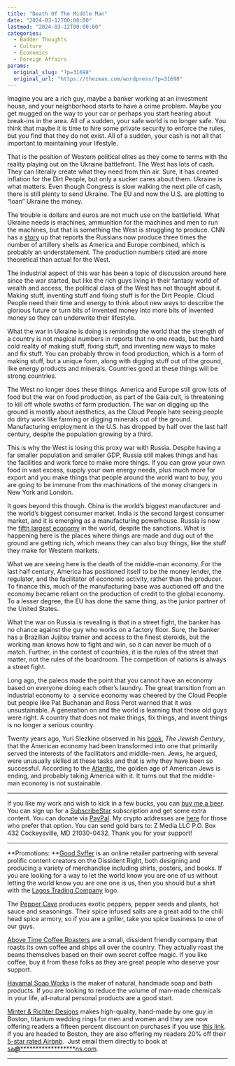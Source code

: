 ```yaml
---
title: "Death Of The Middle Man"
date: "2024-03-12T00:00:00"
lastmod: "2024-03-12T00:00:00"
categories:
  - Badder Thoughts
  - Culture
  - Economics
  - Foreign Affairs
params:
  original_slug: "?p=31698"
  original_url: "https://thezman.com/wordpress/?p=31698"
---
```


Imagine you are a rich guy, maybe a banker working at an investment
house, and your neighborhood starts to have a crime problem. Maybe you
get mugged on the way to your car or perhaps you start hearing about
break-ins in the area. All of a sudden, your safe world is no longer
safe. You think that maybe it is time to hire some private security to
enforce the rules, but you find that they do not exist. All of a sudden,
your cash is not all that important to maintaining your lifestyle.

That is the position of Western political elites as they come to terms
with the reality playing out on the Ukraine battlefront. The West has
lots of cash. They can literally create what they need from thin air.
Sure, it has created inflation for the Dirt People, but only a sucker
cares about them. Ukraine is what matters. Even though Congress is slow
walking the next pile of cash, there is still plenty to send Ukraine.
The EU and now the U.S. are plotting to “loan” Ukraine the money.

The trouble is dollars and euros are not much use on the battlefield.
What Ukraine needs is machines, ammunition for the machines and men to
run the machines, but that is something the West is struggling to
produce. CNN has a <a
href="https://www.cnn.com/2024/03/10/politics/russia-artillery-shell-production-us-europe-ukraine/index.html"
rel="noopener" target="_blank">story</a> up that reports the Russians
now produce three times the number of artillery shells as America and
Europe combined, which is probably an understatement. The production
numbers cited are more theoretical than actual for the West.

The industrial aspect of this war has been a topic of discussion around
here since the war started, but like the rich guys living in their
fantasy world of wealth and access, the political class of the West has
not thought about it. Making stuff, inventing stuff and fixing stuff is
for the Dirt People. Cloud People need their time and energy to think
about new ways to describe the glorious future or turn bits of invented
money into more bits of invented money so they can underwrite their
lifestyle.

What the war in Ukraine is doing is reminding the world that the
strength of a country is not magical numbers in reports that no one
reads, but the hard cold reality of making stuff, fixing stuff, and
inventing new ways to make and fix stuff. You can probably throw in food
production, which is a form of making stuff, but a unique form, along
with digging stuff out of the ground, like energy products and minerals.
Countries good at these things will be strong countries.

The West no longer does these things. America and Europe still grow lots
of food but the war on food production, as part of the Gaia cult, is
threatening to kill off whole swaths of farm production. The war on
digging up the ground is mostly about aesthetics, as the Cloud People
hate seeing people do dirty work like farming or digging minerals out of
the ground. Manufacturing employment in the U.S. has dropped by half
over the last half century, despite the population growing by a third.

This is why the West is losing this proxy war with Russia. Despite
having a far smaller population and smaller GDP, Russia still makes
things and has the facilities and work force to make more things. If you
can grow your own food in vast excess, supply your own energy needs,
plus much more for export and you make things that people around the
world want to buy, you are going to be immune from the machinations of
the money changers in New York and London.

It goes beyond this though. China is the world’s biggest manufacturer
and the world’s biggest consumer market. India is the second largest
consumer market, and it is emerging as a manufacturing powerhouse.
Russia is now the <a
href="https://www.intellinews.com/russia-overtakes-germany-to-become-fifth-biggest-economy-in-the-world-in-gdp-on-a-ppp-basis-286944/"
rel="noopener" target="_blank">fifth largest economy</a> in the world,
despite the sanctions. What is happening here is the places where things
are made and dug out of the ground are getting rich, which means they
can also buy things, like the stuff they make for Western markets.

What we are seeing here is the death of the middle-man economy. For the
last half century, America has positioned itself to be the money lender,
the regulator, and the facilitator of economic activity, rather than the
producer. To finance this, much of the manufacturing base was auctioned
off and the economy became reliant on the production of credit to the
global economy. To a lesser degree, the EU has done the same thing, as
the junior partner of the United States.

What the war on Russia is revealing is that in a street fight, the
banker has no chance against the guy who works on a factory floor. Sure,
the banker has a Brazilian Jujitsu trainer and access to the finest
steroids, but the working man knows how to fight and win, so it can
never be much of a match. Further, in the contest of countries, it is
the rules of the street that matter, not the rules of the boardroom. The
competition of nations is always a street fight.

Long ago, the paleos made the point that you cannot have an economy
based on everyone doing each other’s laundry. The great transition from
an industrial economy to  a service economy was cheered by the Cloud
People but people like Pat Buchanan and Ross Perot warned that it was
unsustainable. A generation on and the world is learning that those old
guys were right. A country that does not make things, fix things, and
invent things is no longer a serious country.

Twenty years ago, Yuri Slezkine observed in his <a
href="https://www.amazon.com/Jewish-Century-Yuri-Slezkine/dp/0691127603"
rel="noopener" target="_blank">book</a>, *The Jewish Century*, that the
American economy had been transformed into one that primarily served the
interests of the facilitators and middle-men. Jews, he argued, were
unusually skilled at these tasks and that is why they have been so
successful. According to the <a
href="https://www.theatlantic.com/magazine/archive/2024/04/us-anti-semitism-jewish-american-safety/677469/"
rel="noopener" target="_blank">Atlantic</a>, the golden age of American
Jews is ending, and probably taking America with it. It turns out that
the middle-man economy is not sustainable.

------------------------------------------------------------------------

If you like my work and wish to kick in a few bucks, you can
<a href="https://www.buymeacoffee.com/mujolulu" rel="noopener"
target="_blank">buy me a beer</a>. You can sign up for a
<a href="https://www.subscribestar.com/the-z-blog" rel="noopener"
target="_blank">SubscribeStar</a> subscription and get some extra
content. You can donate via <a
href="https://www.paypal.com/donate/?cmd=_s-xclick&amp;hosted_button_id=UDAS2Q8JYA6CN&amp;source=url"
rel="noopener" target="_blank">PayPal</a>. My crypto addresses are
<a href="https://thezman.com/wordpress/?page_id=22713" rel="noopener"
target="_blank">here</a> for those who prefer that option. You can send
gold bars to: Z Media LLC P.O. Box 432 Cockeysville, MD 21030-0432.
Thank you for your support!

------------------------------------------------------------------------

**Promotions: **<a href="https://goodsvffer.com/" rel="noopener" target="_blank">Good
Svffer</a> is an online retailer partnering with several prolific
content creators on the Dissident Right, both designing and producing a
variety of merchandise including shirts, posters, and books. If you are
looking for a way to let the world know you are one of us without
letting the world know you are one one is us, then you should but a
shirt with the
<a href="https://goodsvffer.com/products/lagos-trading-company"
rel="noopener" target="_blank">Lagos Trading Company</a> logo.

The <a href="https://peppercave.com/shop/ols/products" rel="noopener"
target="_blank">Pepper Cave</a> produces exotic peppers, pepper seeds
and plants, hot sauce and seasonings. Their spice infused salts are a
great add to the chili head spice armory, so if you are a griller, take
you spice business to one of our guys.

<a href="https://abovetimecoffee.com/" rel="noopener"
target="_blank">Above Time Coffee Roasters</a> are a small, dissident
friendly company that roasts its own coffee and ships all over the
country. They actually roast the beans themselves based on their own
secret coffee magic. If you like coffee, buy it from these folks as they
are great people who deserve your support.

<a href="https://havamalsoapworks.com/" rel="noopener"
target="_blank">Havamal Soap Works</a> is the maker of natural, handmade
soap and bath products. If you are looking to reduce the volume of
man-made chemicals in your life, all-natural personal products are a
good start.

<a href="https://www.minterandrichterdesigns.com/"
rel="noreferrer nofollow noopener" target="_blank">Minter &amp; Richter
Designs</a> makes high-quality, hand-made by one guy in Boston, titanium
wedding rings for men and women and they are now offering readers a
fifteen percent discount on purchases if you use
<a href="https://www.minterandrichterdesigns.com/discount/ZMAN"
rel="noreferrer nofollow noopener" target="_blank">this link</a>.
<span class="highlight"><span class="colour"><span class="font"><span class="size">If
you are headed to Boston, they are also offering my readers 20% off
their <a
href="https://www.airbnb.com/users/7988017/listings?user_id=7988017&amp;s=3"
rel="noopener noreferrer" target="_blank">5-star rated Airbnb</a>.  Just
email them directly to book at
<a href="mailto:sa***@*********************ns.com"
data-original-string="e+OfASYH1OMwq4rARIU2Dg==cb7s6tE2EhbX2iv1TctATvUwqPhGis9E74QZT9MEXHbHzL28b9UbkBN0W2+5u74Owbd"><span
class="apbct-email-encoder"
data-original-string="RH5qHzN52Xwv2ES7BOLf0A==cb7JKbnDqCRTFWq9Ccgu4th3jB61kIJGLolmC8sQ23IcGX1I2Nw0XBazW4e42NtLcyP"
title="This contact has been encoded by Anti-Spam by CleanTalk. Click to decode. To finish the decoding make sure that JavaScript is enabled in your browser.">sa<span
class="apbct-blur">***</span>@<span
class="apbct-blur">*********************</span>ns.com</span></a>.</span></span></span></span>

------------------------------------------------------------------------
